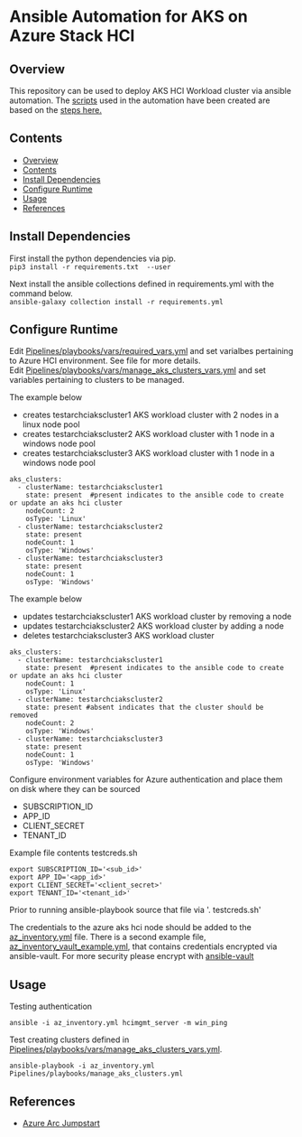 Ansible Automation for AKS on Azure Stack HCI
==============
Overview
-----------
This repository can be used to deploy AKS HCI Workload cluster via ansible automation.  The [scripts](Pipelines/playbooks/files) used in the automation have been created are based on the [steps here.](https://github.com/Azure/aks-hci/blob/main/eval/steps/1_AKSHCI_Azure.md)

Contents
-----------
- [Overview](#overview)
- [Contents](#contents)
- [Install Dependencies](#install-dependencies)
- [Configure Runtime](#configure-runtime)
- [Usage](#usage)
- [References](#references)

Install Dependencies
-----------
First install the python dependencies via pip.  
`pip3 install -r requirements.txt  --user`

Next install the ansible collections defined in requirements.yml with the command below.  
`ansible-galaxy collection install -r requirements.yml`


Configure Runtime
-----------

Edit [Pipelines/playbooks/vars/required_vars.yml](Pipelines/playbooks/vars/required_vars.yml) and set varialbes pertaining to Azure HCI environment.  See file for more details.  
Edit [Pipelines/playbooks/vars/manage_aks_clusters_vars.yml](Pipelines/playbooks/vars/manage_aks_clusters_vars.yml) and set variables pertaining to clusters to be managed.   


The example below
- creates testarchciakscluster1 AKS workload cluster with 2 nodes in a linux node pool
- creates testarchciakscluster2 AKS workload cluster with 1 node in a windows node pool
- creates testarchciakscluster3 AKS workload cluster with 1 node in a windows node pool
```
aks_clusters:
  - clusterName: testarchciakscluster1
    state: present  #present indicates to the ansible code to create or update an aks hci cluster
    nodeCount: 2
    osType: 'Linux'
  - clusterName: testarchciakscluster2
    state: present 
    nodeCount: 1
    osType: 'Windows'
  - clusterName: testarchciakscluster3
    state: present 
    nodeCount: 1
    osType: 'Windows'
```

The example below 
- updates testarchciakscluster1 AKS workload cluster by removing a node
- updates testarchciakscluster2 AKS workload cluster by adding a node
- deletes testarchciakscluster3 AKS workload cluster
  
```
aks_clusters:
  - clusterName: testarchciakscluster1
    state: present  #present indicates to the ansible code to create or update an aks hci cluster
    nodeCount: 1
    osType: 'Linux'
  - clusterName: testarchciakscluster2
    state: present #absent indicates that the cluster should be removed
    nodeCount: 2
    osType: 'Windows'
  - clusterName: testarchciakscluster3
    state: present 
    nodeCount: 1
    osType: 'Windows'
```

Configure environment variables for Azure authentication and place them on disk where they can be sourced 
- SUBSCRIPTION_ID
- APP_ID
- CLIENT_SECRET
- TENANT_ID

Example file contents testcreds.sh  
```
export SUBSCRIPTION_ID='<sub_id>'  
export APP_ID='<app_id>'  
export CLIENT_SECRET='<client_secret>'  
export TENANT_ID='<tenant_id>'
```
Prior to running ansible-playbook source that file via 
'. testcreds.sh'  

The credentials to the azure aks hci node should be added to the [az_inventory.yml](az_inventory.yml) file.  There is a second example file, [az_inventory_vault_example.yml](az_inventory_vault_example.yml), that contains credentials encrypted via ansible-vault.  For more security please encrypt with [ansible-vault](https://docs.ansible.com/ansible/latest/cli/ansible-vault.html)  


Usage
-----------
Testing authentication
```
ansible -i az_inventory.yml hcimgmt_server -m win_ping
```
Test creating clusters defined in [Pipelines/playbooks/vars/manage_aks_clusters_vars.yml](Pipelines/playbooks/vars/manage_aks_clusters_vars.yml).
```
ansible-playbook -i az_inventory.yml Pipelines/playbooks/manage_aks_clusters.yml 
```
References
-----------
- [Azure Arc Jumpstart](https://azurearcjumpstart.io/azure_arc_jumpstart/azure_arc_k8s/aks_stack_hci/aks_hci_powershell/)


